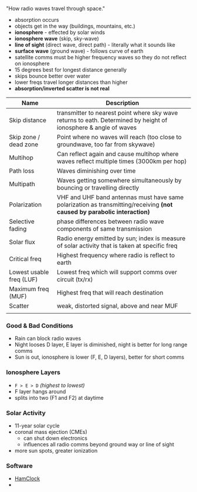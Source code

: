 "How radio waves travel through space."
- absorption occurs
- objects get in the way (buildings, mountains, etc.)
- **ionosphere** - effected by solar winds
- **ionosphere wave** (skip, sky-wave)
- **line of sight** (direct wave, direct path) - literally what it sounds like
- **surface wave** (ground wave) - follows curve of earth
- satellite comms must be higher frequency waves so they do not reflect on ionosphere
- 15 degrees best for longest distance generally
- skips bounce better over water
- lower freqs travel longer distances than higher
- **absorption/inverted scatter is not real**

| Name                     | Description                                                                                                               |
| ------------------------ | ------------------------------------------------------------------------------------------------------------------------- |
| Skip distance            | transmitter to nearest point where sky wave returns to eath. Determined by height of ionosphere & angle of waves          |
| Skip zone / dead zone    | Point where no waves will reach (too close to groundwave, too far from skywave)                                           |
| Multihop                 | Can reflect again and cause multihop where waves reflect multiple times (3000km per hop)                                  |
| Path loss                | Waves diminishing over time                                                                                               |
| Multipath                | Waves getting somewhere simultaneously by bouncing or travelling directly                                                 |
| Polarization             | VHF and UHF band antennas must have same polarization as transmitting/receiving **(not caused by parabolic interaction)** |
| Selective fading         | phase differences between radio wave components of same transmission                                                      |
| Solar flux               | Radio energy emitted by sun; index is measure of solar activity that is taken at specific freq                            |
| Critical freq            | Highest frequency where radio is reflect to earth                                                                         |
| Lowest usable freq (LUF) | Lowest freq which will support comms over circuit (tx/rx)                                                                 |
| Maximum freq (MUF)       | Highest freq that will reach destination                                                                                  |
| Scatter                  | weak, distorted signal, above and near MUF                                                                                |
|                          |                                                                                                                           |

### Good & Bad Conditions
- Rain can block radio waves
- Night looses D layer, E layer is diminished, night is better for long range comms
- Sun is out, ionosphere is lower (F, E, D layers), better for short comms
### Ionosphere Layers
- `F > E > D` *(highest to lowest)*
- F layer hangs around
- splits into two (F1 and F2) at daytime
### Solar Activity
- 11-year solar cycle
- coronal mass ejection (CMEs)
	- can shut down electronics
	- influences all radio comms beyond ground way or line of sight
- more sun spots, greater ionization
### Software
- [HamClock](https://www.clearskyinstitute.com/ham/HamClock/)
- 